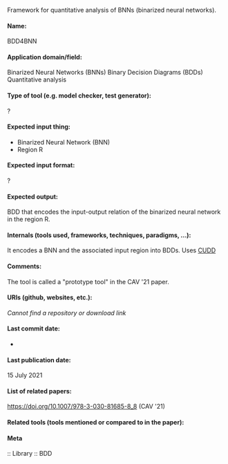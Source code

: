 Framework for quantitative analysis of BNNs (binarized neural networks).

#### Name:
BDD4BNN

#### Application domain/field:
Binarized Neural Networks (BNNs)
Binary Decision Diagrams (BDDs)
Quantitative analysis

#### Type of tool (e.g. model checker, test generator):
?

#### Expected input thing:
- Binarized Neural Network (BNN)
- Region R

#### Expected input format:
?

#### Expected output:
BDD that encodes the input-output relation of the binarized neural network in the region R.

#### Internals (tools used, frameworks, techniques, paradigms, ...):
It encodes a BNN and the associated input region into BDDs.
Uses [CUDD](CUDD.md)

#### Comments:
The tool is called a "prototype tool" in the CAV '21 paper.

#### URIs (github, websites, etc.):
*Cannot find a repository or download link*

#### Last commit date:
-

#### Last publication date:
15 July 2021

#### List of related papers:
https://doi.org/10.1007/978-3-030-81685-8_8 (CAV '21)

#### Related tools (tools mentioned or compared to in the paper):

#### Meta
:: Library
:: BDD
